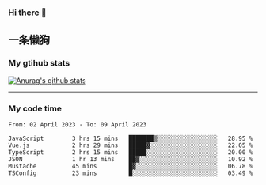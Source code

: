 ### Hi there 👋

## 一条懒狗
<!--
**kiss-me-quickly/kiss-me-quickly** is a ✨ _special_ ✨ repository because its `README.md` (this file) appears on your GitHub profile.

Here are some ideas to get you started:

- 🔭 I’m currently working on ...
- 🌱 I’m currently learning ...
- 👯 I’m looking to collaborate on ...
- 🤔 I’m looking for help with ...
- 💬 Ask me about ...
- 📫 How to reach me: ...
- 😄 Pronouns: ...
- ⚡ Fun fact: ...
-->


### My gtihub stats

[![Anurag's github stats](https://github-readme-stats.vercel.app/api?username=kiss-me-quickly)](https://github.com/anuraghazra/github-readme-stats)

***

### My code time

<!--START_SECTION:waka-->

```text
From: 02 April 2023 - To: 09 April 2023

JavaScript        3 hrs 15 mins   ███████▒░░░░░░░░░░░░░░░░░   28.95 %
Vue.js            2 hrs 29 mins   █████▓░░░░░░░░░░░░░░░░░░░   22.05 %
TypeScript        2 hrs 15 mins   █████░░░░░░░░░░░░░░░░░░░░   20.00 %
JSON              1 hr 13 mins    ██▓░░░░░░░░░░░░░░░░░░░░░░   10.92 %
Mustache          45 mins         █▓░░░░░░░░░░░░░░░░░░░░░░░   06.78 %
TSConfig          23 mins         █░░░░░░░░░░░░░░░░░░░░░░░░   03.49 %
```

<!--END_SECTION:waka-->
